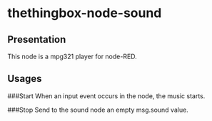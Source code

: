 # thethingbox-node-sound

## Presentation

This node is a mpg321 player for node-RED. 

## Usages

###Start
When an input event occurs in the node, the music starts.

###Stop
Send to the sound node an empty msg.sound value.
